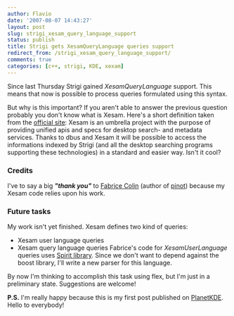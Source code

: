 ```yaml
---
author: Flavio
date: '2007-08-07 14:43:27'
layout: post
slug: strigi_xesam_query_language_support
status: publish
title: Strigi gets XesamQueryLanguage queries support
redirect_from: /strigi_xesam_query_language_support/
comments: true
categories: [c++, strigi, KDE, xexam]
---
```


Since last Thursday Strigi gained _XesamQueryLanguage_ support. This means
that now is possible to process queries formulated using this syntax.

But why is this important?  If you aren't able to answer the previous question
probably you don't know what is Xesam. Here's a short definition taken from
the [official site](http://www.freedesktop.org/wiki/XesamAbout):  Xesam is an
umbrella project with the purpose of providing unified apis and specs for
desktop search- and metadata services.  Thanks to dbus and Xesam it will be
possible to access the informations indexed by Strigi (and all the desktop
searching programs supporting these technologies) in a standard and easier
way. Isn't it cool?

### Credits

I've to say a big _**"thank you"**_ to [Fabrice Colin](http://developer.berlios.de/blog/authors/6825-Fabrice-Colin) (author of
[pinot](http://pinot.berlios.de/)) because my Xesam code relies upon his work.

### Future tasks

My work isn't yet finished. Xesam defines two kind of queries:

  * Xesam user language queries
  * Xesam query language queries
Fabrice's code for _XesamUserLanguage_ queries uses [Spirit library](http://spirit.sourceforge.net/). Since we don't want to depend
against the boost library, I'll write a new parser for this language.

By now I'm thinking to accomplish this task using flex, but I'm just in a
preliminary state. Suggestions are welcome!

**P.S.** I'm really happy because this is my first post published on [PlanetKDE](http://www.planetkde.org). Hello to everybody!

